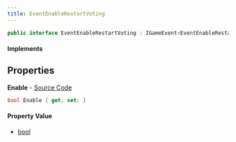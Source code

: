 ```yaml
---
title: EventEnableRestartVoting
---
```


```csharp
public interface EventEnableRestartVoting : IGameEvent<EventEnableRestartVoting>
```

#### Implements

## Properties

**Enable** - [Source Code](https://github.com/swiftly-solution/swiftlys2/blob/main/managed/src/SwiftlyS2.Generated/GameEvents/Interfaces/EventEnableRestartVoting.cs#L20)

```csharp
bool Enable { get; set; }
```

#### Property Value

- [bool](https://learn.microsoft.com/dotnet/api/system.boolean)

